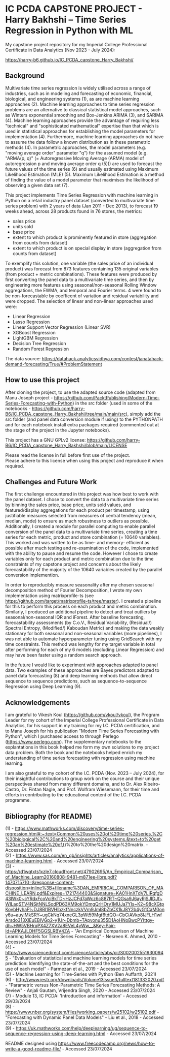 # IC PCDA CAPSTONE PROJECT - Harry Bakhshi – Time Series Regression in Python with ML
My capstone project repository for my Imperial College Professional Certificate in Data Analytics (Nov 2023 - July 2024):

https://harry-b6.github.io/IC_PCDA_capstone_Harry_Bakhshi/

## Background

Multivariate time series regression is widely utilised across a range of industries, such as in modeling and forecasting of economic, financial, biological, and engineering systems (1), as are machine learning approaches (2). Machine learning approaches to time series regression problems are an alternative to classical statistical model approaches, such as Winters exponential smoothing and Box-Jenkins ARIMA (3), and SARIMA (4). Machine learning approaches provide the advantage of requiring less "technical" and "sophisticated mathematical" expertise than that which is used in statistical approaches for establishing the model parameters for implementation (4). Furthermore, machine learning approaches do not have to assume the data follow a known distribution as in these parametric methods (4). In parametric approaches, the model parameters (e.g. "moving average order" parameter "q") for the assumed model (e.g. "ARMA(p, q)" (= Autoregressive Moving Average (ARMA) model of autoregression p and moving average order q (5))) are used to forecast the future values of the time series (6) and usually estimated using Maximum Likelihood Estimation (MLE) (5). Maximum Likelihood Estimation is a method of finding the value of a model parameter that maximises the likelihood of observing a given data set (7).

This project implements Time Series Regression with machine learning in Python on a retail industry panel dataset (converted to multivariate time series problem) with 2 years of data (Jan 2011 - Dec 2013), to forecast 19 weeks ahead, across 28 products found in 76 stores, the metrics:

- sales price
- units sold
- base price
- extent to which product is prominently featured in store (aggregation from counts from dataset)
- extent to which product is on special display in store (aggregation from counts from dataset)

To exemplify this solution, one variable (the sales price of an individual product) was forecast from 873 features containing 135 original variables (from product + metric combinations). These features were produced by first converting the panel data to a multivariate time series, and then by engineering more features using seasonal/non-seasonal Rolling Window aggregations, the EWMA, and temporal and Fourier terms. 4 were found to be non-forecastable by coefficent of variation and residual variability and were dropped. The selection of linear and non-linear approaches used were:

- Linear Regression
- Lasso Regression
- Linear Support Vector Regression (Linear SVR)  
- XGBoost Regression
- LightGBM Regression
- Decision Tree Regression
- Random Forest Regression

The data source:  https://datahack.analyticsvidhya.com/contest/janatahack-demand-forecasting/True/#ProblemStatement

## How to use this project

After cloning the project, to use the adapted source code (adapted from Manu Joseph project - https://github.com/PacktPublishing/Modern-Time-Series-Forecasting-with-Python) in the src folder (used in some of the notebooks - https://github.com/harry-B6/IC_PCDA_capstone_Harry_Bakhshi/tree/main/main/src), simply add the src folder (and panel data conversion module if using) to the PYTHONPATH and for each notebook install extra packages required (commented out at the stage of the project in the Jupyter notebooks).

This project has a GNU GPLv2 license: https://github.com/harry-B6/IC_PCDA_capstone_Harry_Bakhshi/blob/main/LICENSE   

Please read the license in full before first use of the project.   
Please adhere to this license when using this project and reproduce it when required.   

## Challenges and Future Work

The first challenge encountered in this project was how best to work with the panel dataset. I chose to convert the data to a multivariate time series by binning the sales price, base price, units sold values, and featured/display aggregations for each product per timestamp, using justifiable measures selected from measures of central tendency (mean, median, mode) to ensure as much robustness to outliers as possible. Additionally, I created a module for parallel computing to enable parallel conversion of the panel data to a multivariate time series, creating a time series for each metric, product and store combination (= 10640 variables). This worked and was written to be as time- and memory- efficient as possible after much testing and re-examination of the code, implemented with the ability to pause and resume the code. However I chose to create variables only for each product and metric combination due to the time constraints of my capstone project and concerns about the likely forecastability of the majority of the 10640 variables created by the parallel conversion implemention.

In order to reproducibly measure seasonality after my chosen seasonal decomposition method of Fourier Decomposition, I wrote my own implementation using matrixprofile-ts (see https://github.com/target/matrixprofile-ts/tree/master). I created a pipeline for this to perform this process on each product and metric combination. Similarly, I produced an additional pipeline to detect and treat outliers by seasonal/non-seasonal IQR and iForest. After baseline forecasting, forecastability assessments (by C.o.V., Residual Variability, (Residual/) Spectral Entropy, (Modified/) Kaboudan Metric) and making the data weakly stationary for both seasonal and non-seasonal variables (more pipelines), I was not able to automate hyperparameter tuning using GridSearch with my time constraints. This method was lengthy for my target variable in total after performing for each of my 6 models (excluding Linear Regression) and may have been faster using a random search approach.

In the future I would like to experiment with approaches adapted to panel data. Two examples of these approaches are Bayes predictors adapted to panel data forecasting (8) and deep learning methods that allow direct sequence to sequence predictions, such as sequence-to-sequence Regression using Deep Learning (9).

## Acknowledgements

I am grateful to Vikesh Koul (https://github.com/vkoul/vkoul), the Program Leader for my cohort of the Imperial College Professional Certificate in Data Analytics, for his support in my training for my I.C. PCDA certification, and to Manu Joseph for his publication "Modern Time Series Forecasting with Python", which I purchased access to through Perlego (https://www.perlego.com). The supplementary notebooks to the explantations in this book helped me form my own solutions to my project data problem. Both the book and the notebooks helped enrich my understanding of time series forecasting with regression using machine learning.

I am also grateful to my cohort of the I.C. PCDA (Nov. 2023 – July 2024), for their insightful contributions to group work on the course and their unique perspectives shared from many different domains, and to Dr. Alex Ribeiro-Castro, Dr. Fintan Nagle, and Prof. Wolfram Wiesemann, for their time and efforts in contributing to the educational content of the I.C. PCDA programme.

## Bibliography (for README)

(1) - https://www.mathworks.com/discovery/time-series-regression.html#:~:text=Common%20uses%20of%20time%20series,%2C%20biological%2C%20and%20engineering%20systems.&text=to%20get%20an%20estimate%20of,t)%20to%20the%20design%20matrix. - Accessed 23/07/2024   
(2) - https://www.sas.com/en_gb/insights/articles/analytics/applications-of-machine-learning.html - Accessed 23/07/2024   
(3) - https://d1wqtxts1xzle7.cloudfront.net/47902695/An_Empirical_Comparison_of_Machine_Learn20160808-9481-m871ee-libre.pdf?1470715710=&response-content-disposition=inline%3B+filename%3DAN_EMPIRICAL_COMPARISON_OF_MACHINE_LEARN.pdf&Expires=1721744403&Signature=KA01HnXTdV7LiRqfgD43lWk0~cYRdxFcoVciBkTD~HzJCFd7aWcz6c887RT~QGsa9J6ayRjSJIDJf~WILaqSTV4NSjtNNLSodPD63XM9okYDmgQrHOry1MUJa7YIs~K2~98cXGtpKoybHyhaPl~DJ8BI1BVHlbzkfNnczkVVm9JmI8bZbCX1kJ8Y2b4yG1CaM0ony6u~auylMkSRY~ugCkNq74xneGL3pWt59Mgf6tdQO~CbCiAVko8lJFLH1wfArsdo313XlEuEBIVGp2-y1Ur~Dbmb~TApvonu355D1AoHNoBwcPYIttgy-dh~HW5VBHrqPX4Z7XV2a8EVeL4yWw__&Key-Pair-Id=APKAJLOHF5GGSLRBV4ZA - "An Empirical Comparison of Machine Learning Models for Time Series Forecasting" - Nesreen K. Ahmed, 2010 - Accessed 23/07/2024   
(4) - https://www.sciencedirect.com/science/article/abs/pii/S0020025519300945 - "Evaluation of statistical and machine learning models for time series prediction: Identifying the state-of-the-art and the best conditions for the use of each model" - Parmezan et al., 2019 - Accessed 23/07/2024   
(5) - Machine Learning for Time-Series with Python (Ben Auffarth, 2021)    
(6) - http://www.jestr.org/downloads/Volume13Issue3/fulltext181332020.pdf - "Parametric versus Non-Parametric Time Series Forecasting Methods: A Review" - Anjali Gautam, Vrijendra Singh, 2020 - Accessed 23/07/2024   
(7) - Module 13, IC PCDA: 'Introduction and information' - Accessed 29/03/2024   
(8) - https://www.nber.org/system/files/working_papers/w25102/w25102.pdf - "Forecasting with Dynamic Panel Data Models" - Liu et al., 2018 - Accessed 23/07/2024   
(9) - https://uk.mathworks.com/help/deeplearning/ug/sequence-to-sequence-regression-using-deep-learning.html - Accessed 23/07/2024 

README designed using https://www.freecodecamp.org/news/how-to-write-a-good-readme-file/ - Accessed 23/07/2024   
